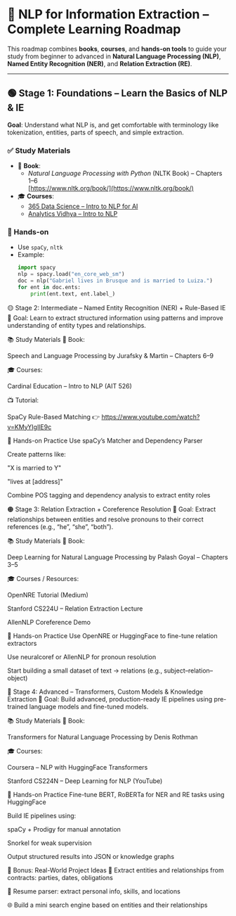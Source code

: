 # 🧭 NLP for Information Extraction – Complete Learning Roadmap

This roadmap combines **books**, **courses**, and **hands-on tools** to guide your study from beginner to advanced in **Natural Language Processing (NLP)**, **Named Entity Recognition (NER)**, and **Relation Extraction (RE)**.

---

## 🟢 Stage 1: Foundations – Learn the Basics of NLP & IE

**Goal**: Understand what NLP is, and get comfortable with terminology like tokenization, entities, parts of speech, and simple extraction.

### ✅ Study Materials
- 📘 **Book**:
  - *Natural Language Processing with Python* (NLTK Book) – Chapters 1–6  
    [https://www.nltk.org/book/](https://www.nltk.org/book/)
- 🎓 **Courses**:
  - [365 Data Science – Intro to NLP for AI](https://365datascience.com/courses/intro-to-nlp-for-ai/?utm_source=chatgpt.com)
  - [Analytics Vidhya – Intro to NLP](https://courses.analyticsvidhya.com/courses/Intro-to-NLP?utm_source=chatgpt.com)

### 🧪 Hands-on
- Use `spaCy`, `nltk`
- Example:
  ```python
  import spacy
  nlp = spacy.load("en_core_web_sm")
  doc = nlp("Gabriel lives in Brusque and is married to Luiza.")
  for ent in doc.ents:
      print(ent.text, ent.label_)


🟡 Stage 2: Intermediate – Named Entity Recognition (NER) + Rule-Based IE
🎯 Goal: Learn to extract structured information using patterns and improve understanding of entity types and relationships.

📚 Study Materials
📘 Book:

Speech and Language Processing by Jurafsky & Martin – Chapters 6–9

🎓 Courses:

Cardinal Education – Intro to NLP (AIT 526)

📺 Tutorial:

SpaCy Rule-Based Matching
👉 https://www.youtube.com/watch?v=KMyYIgIlE9c

🧪 Hands-on Practice
Use spaCy’s Matcher and Dependency Parser

Create patterns like:

"X is married to Y"

"lives at [address]"

Combine POS tagging and dependency analysis to extract entity roles

🟠 Stage 3: Relation Extraction + Coreference Resolution
🎯 Goal: Extract relationships between entities and resolve pronouns to their correct references (e.g., “he”, “she”, “both”).

📚 Study Materials
📘 Book:

Deep Learning for Natural Language Processing by Palash Goyal – Chapters 3–5

🎓 Courses / Resources:

OpenNRE Tutorial (Medium)

Stanford CS224U – Relation Extraction Lecture

AllenNLP Coreference Demo

🧪 Hands-on Practice
Use OpenNRE or HuggingFace to fine-tune relation extractors

Use neuralcoref or AllenNLP for pronoun resolution

Start building a small dataset of text → relations (e.g., subject–relation–object)

🔴 Stage 4: Advanced – Transformers, Custom Models & Knowledge Extraction
🎯 Goal: Build advanced, production-ready IE pipelines using pre-trained language models and fine-tuned models.

📚 Study Materials
📘 Book:

Transformers for Natural Language Processing by Denis Rothman

🎓 Courses:

Coursera – NLP with HuggingFace Transformers

Stanford CS224N – Deep Learning for NLP (YouTube)

🧪 Hands-on Practice
Fine-tune BERT, RoBERTa for NER and RE tasks using HuggingFace

Build IE pipelines using:

spaCy + Prodigy for manual annotation

Snorkel for weak supervision

Output structured results into JSON or knowledge graphs

🧩 Bonus: Real-World Project Ideas
🔎 Extract entities and relationships from contracts: parties, dates, obligations

👥 Resume parser: extract personal info, skills, and locations

🌐 Build a mini search engine based on entities and their relationships